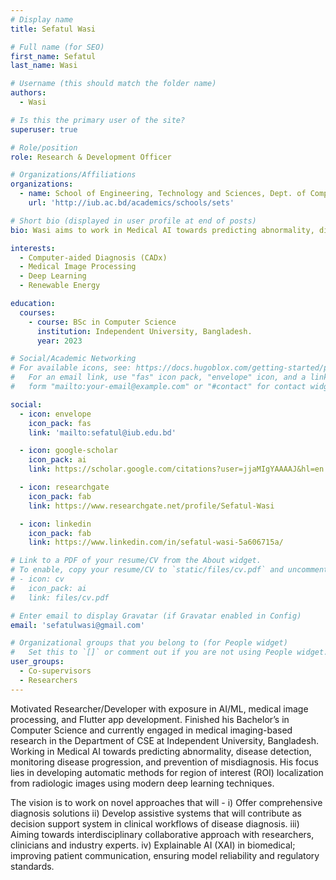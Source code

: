 ```yaml
---
# Display name
title: Sefatul Wasi

# Full name (for SEO)
first_name: Sefatul
last_name: Wasi

# Username (this should match the folder name)
authors:
  - Wasi

# Is this the primary user of the site?
superuser: true

# Role/position
role: Research & Development Officer 

# Organizations/Affiliations
organizations:
  - name: School of Engineering, Technology and Sciences, Dept. of Computer Scinece & Engineering, Independent University, Bangladesh.
    url: 'http://iub.ac.bd/academics/schools/sets'

# Short bio (displayed in user profile at end of posts)
bio: Wasi aims to work in Medical AI towards predicting abnormality, disease detection, monitoring disease progression, and prevention of misdiagnosis. His focus lies in developing automatic methods for region of interest (ROI) localization from radiologic images using modern deep learning techniques.

interests:
  - Computer-aided Diagnosis (CADx)
  - Medical Image Processing
  - Deep Learning
  - Renewable Energy

education:
  courses:
    - course: BSc in Computer Science
      institution: Independent University, Bangladesh.
      year: 2023

# Social/Academic Networking
# For available icons, see: https://docs.hugoblox.com/getting-started/page-builder/#icons
#   For an email link, use "fas" icon pack, "envelope" icon, and a link in the
#   form "mailto:your-email@example.com" or "#contact" for contact widget.

social:
  - icon: envelope
    icon_pack: fas
    link: 'mailto:sefatul@iub.edu.bd'

  - icon: google-scholar
    icon_pack: ai
    link: https://scholar.google.com/citations?user=jjaMIgYAAAAJ&hl=en

  - icon: researchgate
    icon_pack: fab
    link: https://www.researchgate.net/profile/Sefatul-Wasi

  - icon: linkedin
    icon_pack: fab
    link: https://www.linkedin.com/in/sefatul-wasi-5a606715a/

# Link to a PDF of your resume/CV from the About widget.
# To enable, copy your resume/CV to `static/files/cv.pdf` and uncomment the lines below.
# - icon: cv
#   icon_pack: ai
#   link: files/cv.pdf

# Enter email to display Gravatar (if Gravatar enabled in Config)
email: 'sefatulwasi@gmail.com'

# Organizational groups that you belong to (for People widget)
#   Set this to `[]` or comment out if you are not using People widget.
user_groups:
  - Co-supervisors
  - Researchers
---
```


Motivated Researcher/Developer with exposure in AI/ML, medical image processing, and Flutter app development. Finished his Bachelor’s in Computer Science and currently engaged in medical imaging-based research in the Department of CSE at Independent University, Bangladesh. Working in Medical AI towards predicting abnormality, disease detection, monitoring disease progression, and prevention of misdiagnosis. His focus lies in developing automatic methods for region of interest (ROI) localization from radiologic images using modern deep learning techniques.

The vision is to work on novel approaches that will - 
i) Offer comprehensive diagnosis solutions
ii) Develop assistive systems that will contribute as decision support system in clinical workflows of disease diagnosis.
iii) Aiming towards interdisciplinary collaborative approach with researchers, clinicians and industry experts.
iv) Explainable AI (XAI) in biomedical; improving patient communication, ensuring model reliability and regulatory standards.